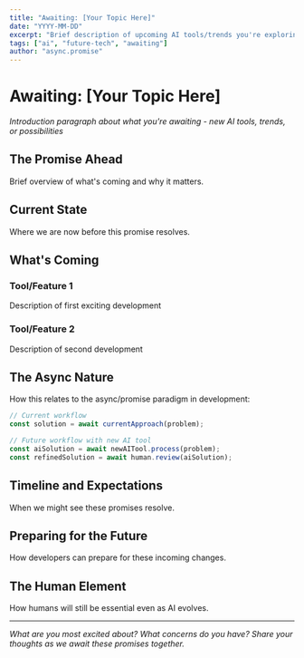 ```yaml
---
title: "Awaiting: [Your Topic Here]"
date: "YYYY-MM-DD"
excerpt: "Brief description of upcoming AI tools/trends you're exploring..."
tags: ["ai", "future-tech", "awaiting"]
author: "async.promise"
---
```


# Awaiting: [Your Topic Here]

*Introduction paragraph about what you're awaiting - new AI tools, trends, or possibilities*

## The Promise Ahead

Brief overview of what's coming and why it matters.

## Current State

Where we are now before this promise resolves.

## What's Coming

### Tool/Feature 1
Description of first exciting development

### Tool/Feature 2  
Description of second development

## The Async Nature

How this relates to the async/promise paradigm in development:

```javascript
// Current workflow
const solution = await currentApproach(problem);

// Future workflow with new AI tool
const aiSolution = await newAITool.process(problem);
const refinedSolution = await human.review(aiSolution);
```

## Timeline and Expectations

When we might see these promises resolve.

## Preparing for the Future

How developers can prepare for these incoming changes.

## The Human Element

How humans will still be essential even as AI evolves.

---

*What are you most excited about? What concerns do you have? Share your thoughts as we await these promises together.*